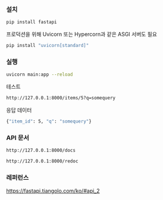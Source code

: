 ### 설치
```bash
pip install fastapi
```
프로덕션을 위해 Uvicorn 또는 Hypercorn과 같은 ASGI 서버도 필요
```bash
pip install "uvicorn[standard]"
```

### 실행
```bash
uvicorn main:app --reload
```
테스트
```bash
http://127.0.0.1:8000/items/5?q=somequery
```
응답 데이터
```bash
{"item_id": 5, "q": "somequery"}
```
### API 문서
```bash
http://127.0.0.1:8000/docs

http://127.0.0.1:8000/redoc
```

### 레퍼런스
https://fastapi.tiangolo.com/ko/#api_2